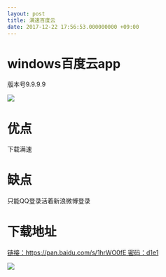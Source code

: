 ```yaml
---
layout: post
title: 满速百度云
date: 2017-12-22 17:56:53.000000000 +09:00
---
```



# windows百度云app

版本号9.9.9.9

![](http://upload-images.jianshu.io/upload_images/5865351-a1315d399c58ae0b.png?imageMogr2/auto-orient/strip%7CimageView2/2/w/1240)


# 优点

下载满速

# 缺点

只能QQ登录活着新浪微博登录

# 下载地址

[链接：https://pan.baidu.com/s/1hrWO0fE 密码：d1e1](https://pan.baidu.com/s/1hrWO0fE)

![](http://upload-images.jianshu.io/upload_images/5865351-ad475378f9c93d02.png?imageMogr2/auto-orient/strip%7CimageView2/2/w/1240)